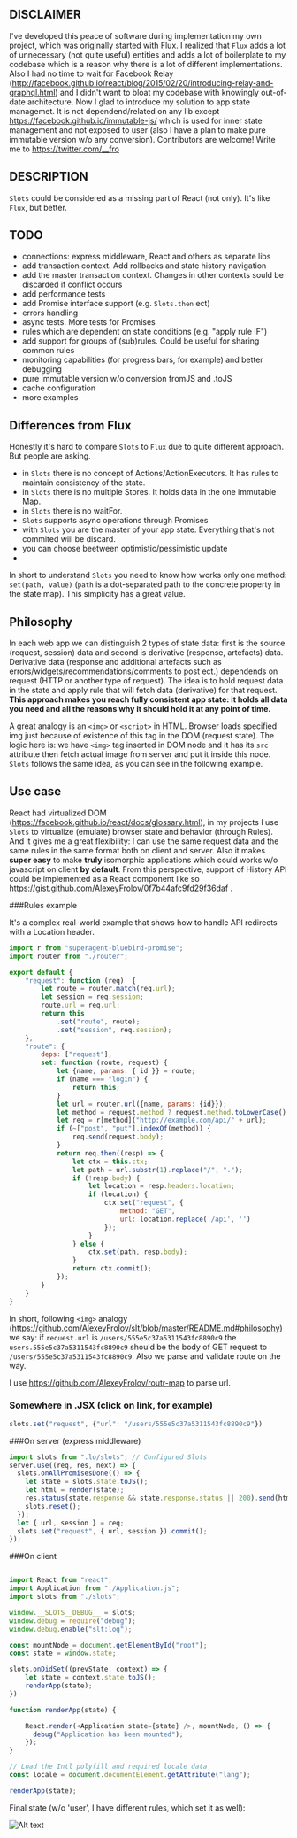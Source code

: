 ## DISCLAIMER
I've developed this peace of software during implementation my own project, which was originally started with Flux. I realized that `Flux` adds a lot of unnecessary (not quite useful) entities and adds a lot of boilerplate to my codebase which is a reason why there is a lot of different implementations. Also I had no time to wait for Facebook Relay (http://facebook.github.io/react/blog/2015/02/20/introducing-relay-and-graphql.html) and I didn't want to bloat my codebase with knowingly out-of-date architecture. Now I glad to introduce my solution to app state managemet. It is not dependend/related on any lib except https://facebook.github.io/immutable-js/ which is used for inner state management and not exposed to user (also I have a plan to make pure immutable version w/o any conversion). 
Contributors are welcome! Write me to https://twitter.com/__fro

## DESCRIPTION
`Slots` could be considered as a missing part of React (not only). It's like `Flux`, but better.

## TODO
* connections: express middleware, React and others as separate libs
* add transaction context. Add rollbacks and state history navigation
* add the master transaction context. Changes in other contexts sould be discarded if conflict occurs
* add performance tests
* add Promise interface support (e.g. `Slots.then` ect)
* errors handling
* async tests. More tests for Promises
* rules which are dependent on state conditions (e.g. "apply rule IF")
* add support for groups of (sub)rules. Could be useful for sharing common rules
* monitoring capabilities (for progress bars, for example) and better debugging
* pure immutable version w/o conversion fromJS and .toJS
* cache configuration
* more examples

## Differences from Flux
Honestly it's hard to compare `Slots` to `Flux` due to quite different approach. But people are asking.
* in `Slots` there is no concept of Actions/ActionExecutors. It has rules to maintain consistency of the state. 
* in `Slots` there is no multiple Stores. It holds data in the one immutable Map.
* in `Slots` there is no waitFor.
* `Slots` supports async operations through Promises
* with `Slots` you are the master of your app state. Everything that's not commited will be discard.
* you can choose beetween optimistic/pessimistic update
* 

In short to understand `Slots` you need to know how works only one method: `set(path, value)` (`path` is a dot-separated path to the concrete property in the state map). This simplicity has a great value.

## Philosophy
In each web app we can distinguish 2 types of state data: first is the source (request, session) data and second is derivative (response, artefacts) data. Derivative data (response and additional artefacts such as errors/widgets/recommendations/comments to post ect.) dependends on request (HTTP or another type of request). The idea is to hold request data in the state and apply rule that will fetch data (derivative) for that request. **This approach makes you reach fully consistent app state: it holds all data you need and all the reasons why it should hold it at any point of time.**

A great analogy is an `<img>` or `<script>` in HTML. Browser loads specified img just because of existence of this tag in the DOM (request state). The logic here is: we have `<img>` tag inserted in DOM node and it has its `src` attribute then fetch actual image from server and put it inside this node. `Slots` follows the same idea, as you can see in the following example.

## Use case
React had virtualized DOM (https://facebook.github.io/react/docs/glossary.html), in my projects I use `Slots` to virtualize (emulate) browser state and behavior (through Rules). And it gives me a great flexibility: I can use the same request data and the same rules in the same format both on client and server. Also it makes **super easy** to make **truly** isomorphic applications which could works w/o javascript on client **by default**. From this perspective, support of History API could be implemented as a React component like so https://gist.github.com/AlexeyFrolov/0f7b44afc9fd29f36daf . 

###Rules example

It's a complex real-world example that shows how to handle API redirects with a Location header.

```javascript
import r from "superagent-bluebird-promise";
import router from "./router";

export default {
    "request": function (req)  {
        let route = router.match(req.url);
        let session = req.session;
        route.url = req.url;
        return this
            .set("route", route);
            .set("session", req.session);
    },
    "route": {
        deps: ["request"],
        set: function (route, request) {
            let {name, params: { id }} = route;
            if (name === "login") {
                return this;
            }
            let url = router.url({name, params: {id}});
            let method = request.method ? request.method.toLowerCase() : "get";
            let req = r[method]("http://example.com/api/" + url);
            if (~["post", "put"].indexOf(method)) {
                req.send(request.body);
            }
            return req.then((resp) => {
                let ctx = this.ctx;
                let path = url.substr(1).replace("/", ".");
                if (!resp.body) {
                    let location = resp.headers.location;
                    if (location) {
                        ctx.set("request", {
                            method: "GET",
                            url: location.replace('/api', '')
                        });
                    }
                } else {
                    ctx.set(path, resp.body);
                }
                return ctx.commit();
            });
        }
    }
}
```
In short, following `<img>` analogy (https://github.com/AlexeyFrolov/slt/blob/master/README.md#philosophy) we say: if `request.url` is `/users/555e5c37a5311543fc8890c9` the `users.555e5c37a5311543fc8890c9` should be the body of GET request to `/users/555e5c37a5311543fc8890c9`. Also we  parse and validate route on the way.

I use https://github.com/AlexeyFrolov/routr-map to parse url.
### Somewhere in .JSX (click on link, for example)
```javascript
slots.set("request", {"url": "/users/555e5c37a5311543fc8890c9"})
```
###On server (express middleware)

```javascript
import slots from ".lo/slots"; // Configured Slots
server.use((req, res, next) => {
  slots.onAllPromisesDone(() => {
    let state = slots.state.toJS();
    let html = render(state);
    res.status(state.response && state.response.status || 200).send(html);
    slots.reset();
  });
  let { url, session } = req;
  slots.set("request", { url, session }).commit();
});

```

###On client

```javascript

import React from "react";
import Application from "./Application.js";
import slots from "./slots";

window.__SLOTS__DEBUG__ = slots;
window.debug = require("debug");
window.debug.enable("slt:log");

const mountNode = document.getElementById("root");
const state = window.state;

slots.onDidSet((prevState, context) => {
    let state = context.state.toJS();
    renderApp(state);
})

function renderApp(state) {

    React.render(<Application state={state} />, mountNode, () => {
      debug("Application has been mounted");
    });
}

// Load the Intl polyfill and required locale data
const locale = document.documentElement.getAttribute("lang");

renderApp(state);
```

Final state (w/o 'user', I have different rules, which set it as well):

![Alt text](https://monosnap.com/file/otw3slLjWwRCYqS12jQM4JXTB4kT2J.png)
